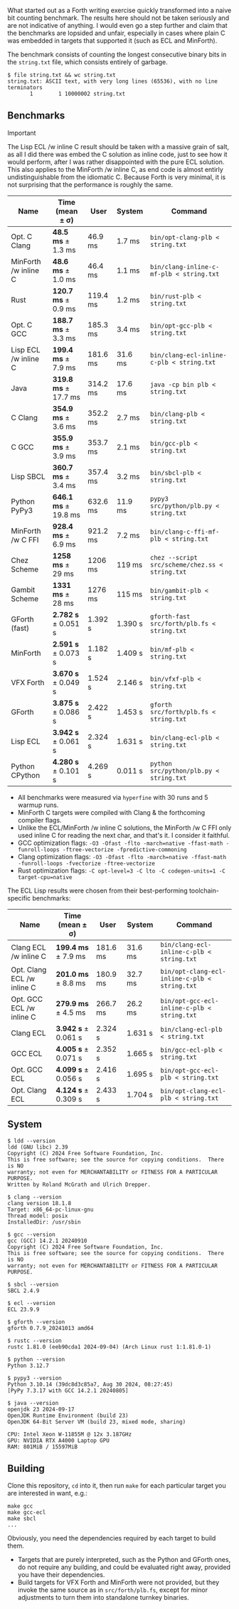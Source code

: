 What started out as a Forth writing exercise quickly transformed into a naive bit counting benchmark. The results here should not be taken seriously and are not indicative of anything. I would even go a step further and claim that the benchmarks are lopsided and unfair, especially in cases where plain C was embedded in targets that supported it (such as ECL and MinForth).

The benchmark consists of counting the longest consecutive binary bits in the `string.txt` file, which consists entirely of garbage.

```
$ file string.txt && wc string.txt
string.txt: ASCII text, with very long lines (65536), with no line terminators
       1        1 10000002 string.txt
```

## Benchmarks

> [!IMPORTANT]
> The Lisp ECL /w inline C result should be taken with a massive grain of salt, as all I did there was embed the C solution as inline code, just to see how it would perform, after I was rather disappointed with the pure ECL solution. This also applies to the MinForth /w inline C, as end code is almost entirly undistinguishable from the idiomatic C. Because Forth is very minimal, it is not surprising that the performance is roughly the same.

| Name                 | Time (mean ± σ)        | User     | System  | Command                                         |
|----------------------|----------------------- |----------|---------|-------------------------------------------------|
| Opt. C Clang         | **48.5 ms** ± 1.3 ms   | 46.9 ms  | 1.7 ms  | `bin/opt-clang-plb < string.txt`                |
| MinForth /w inline C | **48.6 ms** ± 1.0 ms   | 46.4 ms  | 1.1 ms  | `bin/clang-inline-c-mf-plb < string.txt`        |
| Rust                 | **120.7 ms** ± 0.9 ms  | 119.4 ms | 1.2 ms  | `bin/rust-plb < string.txt`                     |
| Opt. C GCC           | **188.7 ms** ± 3.3 ms  | 185.3 ms | 3.4 ms  | `bin/opt-gcc-plb < string.txt`                  |
| Lisp ECL /w inline C | **199.4 ms** ± 7.9 ms  | 181.6 ms | 31.6 ms | `bin/clang-ecl-inline-c-plb < string.txt`       |
| Java                 | **319.8 ms** ± 17.7 ms | 314.2 ms | 17.6 ms | `java -cp bin plb < string.txt`                 |
| C Clang              | **354.9 ms** ± 3.6 ms  | 352.2 ms | 2.7 ms  | `bin/clang-plb < string.txt`                    |
| C GCC                | **355.9 ms** ± 3.9 ms  | 353.7 ms | 2.1 ms  | `bin/gcc-plb < string.txt`                      |
| Lisp SBCL            | **360.7 ms** ± 3.4 ms  | 357.4 ms | 3.2 ms  | `bin/sbcl-plb < string.txt`                     |
| Python PyPy3         | **646.1 ms** ± 19.8 ms | 632.6 ms | 11.9 ms | `pypy3 src/python/plb.py < string.txt`          |
| MinForth /w C FFI    | **928.4 ms** ± 6.9 ms  | 921.2 ms | 7.2 ms  | `bin/clang-c-ffi-mf-plb < string.txt`           |
| Chez Scheme          | **1258 ms** ± 29 ms    | 1206 ms  | 119 ms  | `chez --script src/scheme/chez.ss < string.txt` |
| Gambit Scheme        | **1331 ms** ± 28 ms    | 1276 ms  | 115 ms  | `bin/gambit-plb < string.txt`                   |
| GForth (fast)        | **2.782 s** ± 0.051 s  | 1.392 s  | 1.390 s | `gforth-fast src/forth/plb.fs < string.txt`     |
| MinForth             | **2.591 s** ± 0.073 s  | 1.182 s  | 1.409 s | `bin/mf-plb < string.txt`                       |
| VFX Forth            | **3.670 s** ± 0.049 s  | 1.524 s  | 2.146 s | `bin/vfxf-plb < string.txt`                     |
| GForth               | **3.875 s** ± 0.086 s  | 2.422 s  | 1.453 s | `gforth src/forth/plb.fs < string.txt`          |
| Lisp ECL             | **3.942 s** ± 0.061 s  | 2.324 s  | 1.631 s | `bin/clang-ecl-plb < string.txt`                |
| Python CPython       | **4.280 s** ± 0.101 s  | 4.269 s  | 0.011 s | `python src/python/plb.py < string.txt`         |

* All benchmarks were measured via `hyperfine` with 30 runs and 5 warmup runs.
* MinForth C targets were compiled with Clang & the forthcoming compiler flags.
* Unlike the ECL/MinForth /w inline C solutions, the MinForth /w C FFI only used inline C for reading the next char, and that's it. I consider it faithful.
* GCC optimization flags: `-O3 -Ofast -flto -march=native -ffast-math -funroll-loops -ftree-vectorize -fpredictive-commoning`
* Clang optimization flags: `-O3 -Ofast -flto -march=native -ffast-math -funroll-loops -fvectorize -ftree-vectorize`
* Rust optimization flags: `-C opt-level=3 -C lto -C codegen-units=1 -C target-cpu=native`

The ECL Lisp results were chosen from their best-performing toolchain-specific benchmarks:

| Name                       | Time (mean ± σ)   | User     | System  | Command                                           |
|----------------------------|-------------------|----------|---------|---------------------------------------------------|
| Clang ECL /w inline C      | **199.4 ms** ± 7.9 ms | 181.6 ms | 31.6 ms | `bin/clang-ecl-inline-c-plb < string.txt`     |
| Opt. Clang ECL /w inline C | **201.0 ms** ± 8.8 ms | 180.9 ms | 32.7 ms | `bin/opt-clang-ecl-inline-c-plb < string.txt` |
| Opt. GCC ECL /w inline C   | **279.9 ms** ± 4.5 ms | 266.7 ms | 26.2 ms | `bin/opt-gcc-ecl-inline-c-plb < string.txt`   |
| Clang ECL                  | **3.942 s** ± 0.061 s | 2.324 s  | 1.631 s | `bin/clang-ecl-plb < string.txt`              |
| GCC ECL                    | **4.005 s** ± 0.071 s | 2.352 s  | 1.665 s | `bin/gcc-ecl-plb < string.txt`                |
| Opt. GCC ECL               | **4.099 s** ± 0.056 s | 2.416 s  | 1.695 s | `bin/opt-gcc-ecl-plb < string.txt`            |
| Opt. Clang ECL             | **4.124 s** ± 0.309 s | 2.433 s  | 1.704 s | `bin/opt-clang-ecl-plb < string.txt`          |

## System

```
$ ldd --version
ldd (GNU libc) 2.39
Copyright (C) 2024 Free Software Foundation, Inc.
This is free software; see the source for copying conditions.  There is NO
warranty; not even for MERCHANTABILITY or FITNESS FOR A PARTICULAR PURPOSE.
Written by Roland McGrath and Ulrich Drepper.

$ clang --version
clang version 18.1.8
Target: x86_64-pc-linux-gnu
Thread model: posix
InstalledDir: /usr/sbin

$ gcc --version
gcc (GCC) 14.2.1 20240910
Copyright (C) 2024 Free Software Foundation, Inc.
This is free software; see the source for copying conditions.  There is NO
warranty; not even for MERCHANTABILITY or FITNESS FOR A PARTICULAR PURPOSE.

$ sbcl --version
SBCL 2.4.9

$ ecl --version
ECL 23.9.9

$ gforth --version
gforth 0.7.9_20241013 amd64

$ rustc --version
rustc 1.81.0 (eeb90cda1 2024-09-04) (Arch Linux rust 1:1.81.0-1)

$ python --version
Python 3.12.7

$ pypy3 --version
Python 3.10.14 (39dc8d3c85a7, Aug 30 2024, 08:27:45)
[PyPy 7.3.17 with GCC 14.2.1 20240805]

$ java --version
openjdk 23 2024-09-17
OpenJDK Runtime Environment (build 23)
OpenJDK 64-Bit Server VM (build 23, mixed mode, sharing)
```

```
CPU: Intel Xeon W-11855M @ 12x 3.187GHz
GPU: NVIDIA RTX A4000 Laptop GPU
RAM: 801MiB / 15597MiB
```

## Building

Clone this repository, `cd` into it, then run `make` for each particular target you are interested in want, e.g.:

```
make gcc
make gcc-ecl
make sbcl
...
```

Obviously, you need the dependencies required by each target to build them.

* Targets that are purely interpreted, such as the Python and GForth ones, do not require any building, and could be evaluated right away, provided you have their dependencies.
* Build targets for VFX Forth and MinForth were not provided, but they invoke the same source as in `src/forth/plb.fs`, except for minor adjustments to turn them into standalone turnkey binaries.
